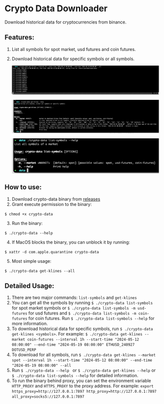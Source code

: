 # Crypto Data Downloader

Download historical data for cryptocurrencies from binance.

## Features:
1. List all symbols for spot market, usd futures and coin futures.
2. Download historical data for specific symbols or all symbols.


   ![download](./images/download.png)
   

   ![get-klines](./images/get-klines.png)


   ![list-symbols](./images/list-symbols.png)

## How to use:
1. Download crypto-data binary from [releases](https://github.com/cckn1ght/crypto-data/releases)
2. Grant execute permission to the binary:

```$ chmod +x crypto-data```

3. Run the binary:

```$ ./crypto-data --help```

4. If MacOS blocks the binary, you can unblock it by running:

 ```$ xattr -d com.apple.quarantine crypto-data```

5. Most simple usage:

```$ ./crypto-data get-klines --all```

## Detailed Usage:
1. There are two major commands: `list-symbols` and `get-klines`
2. You can get all the symbols by running `$ ./crypto-data list-symbols` for spot market symbols or `$ ./crypto-data list-symbols -m usd-futures` for usd futures and `$ ./crypto-data list-symbols -m coin-futures` for coin futures. Run `$ ./crypto-data list-symbols --help` for more information.
3. To download historical data for specific symbols, run `$ ./crypto-data get-klines <symbols>`. For example: `$ ./crypto-data get-klines --market coin-futures --interval 1h --start-time "2024-05-12 08:00:00" --end-time "2024-05-19 08:00:00" ETHUSD_240927 DOTUSD_PERP`
4. To download for all symbols, run `$ ./crypto-data get-klines --market spot --interval 1h --start-time "2024-05-12 08:00:00" --end-time "2024-05-19 08:00:00" --all`
5. Run `$ ./crypto-data --help ` or `$ ./crypto-data get-klines --help` or `$ ./crypto-data list-symbols --help` for detailed information.
6. To run the binary behind proxy, you can set the environment variable `HTTP_PROXY` and `HTTPS_PROXY` to the proxy address. For example: `export https_proxy=http://127.0.0.1:7897 http_proxy=http://127.0.0.1:7897 all_proxy=socks5://127.0.0.1:7897`